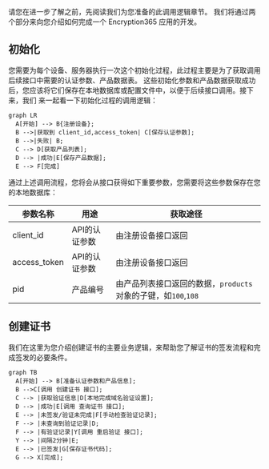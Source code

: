 请您在进一步了解之前，先阅读我们为您准备的此调用逻辑章节。
我们将通过两个部分来向您介绍如何完成一个 Encryption365 应用的开发。

## 初始化
您需要为每个设备、服务器执行一次这个初始化过程，此过程主要是为了获取调用后续接口中需要的认证参数、产品数据表。
这些初始化参数和产品数据获取成功后，您应该将它们保存在本地数据库或配置文件中，以便于后续接口调用。接下来，我们
来一起看一下初始化过程的调用逻辑：
``` mermaid
graph LR
  A[开始] --> B{注册设备};
  B -->|获取到 client_id,access_token| C[保存认证参数];
  B -->|失败| B;
  C --> D[获取产品列表];
  D --> |成功|E[保存产品数据]; 
  E --> F[完成]
```
通过上述调用流程，您将会从接口获得如下重要参数，您需要将这些参数保存在您的本地数据库：

| 参数名称 | 用途 | 获取途径 |
| -- | -- | -- |
| client_id | API的认证参数 | 由注册设备接口返回 |
| access_token | API的认证参数 | 由注册设备接口返回 |
| pid | 产品编号 | 由产品列表接口返回的数据，`products`对象的子键，如`100`,`108` |

## 创建证书
我们在这里为您介绍创建证书的主要业务逻辑，来帮助您了解证书的签发流程和完成签发的必要条件。
``` mermaid
graph TB
  A[开始] --> B[准备认证参数和产品信息];
  B -->C[调用 创建证书 接口];
  C --> |获取验证信息|D[本地完成域名验证设置];
  D --> |成功|E[调用 查询证书 接口]; 
  E --> |未签发/验证未完成|F[手动检查验证记录];
  F --> |未查询到验证记录|D;
  F --> |有验证记录|Y[调用 重启验证 接口];
  Y --> |间隔2分钟|E;
  E --> |已签发|G[保存证书代码];
  G --> X[完成];
```